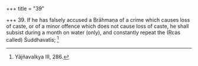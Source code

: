 +++
title = "39"

+++
39. If he has falsely accused a Brāhmaṇa of a crime which causes loss of caste, or of a minor offence which does not cause loss of caste, he shall subsist during a month on water (only), and constantly repeat the (Ṛcas called) Śuddhavatīs; [^27] 


[^27]:  Yājñavalkya III, 286.
